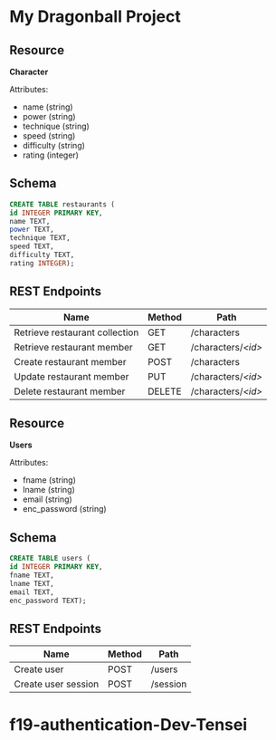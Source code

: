 # My Dragonball Project

## Resource

**Character**

Attributes:

* name (string)
* power (string)
* technique (string)
* speed (string)
* difficulty (string)
* rating (integer)

## Schema

```sql
CREATE TABLE restaurants (
id INTEGER PRIMARY KEY,
name TEXT,
power TEXT,
technique TEXT,
speed TEXT,
difficulty TEXT,
rating INTEGER);
```

## REST Endpoints

Name                           | Method | Path
-------------------------------|--------|------------------
Retrieve restaurant collection | GET    | /characters
Retrieve restaurant member     | GET    | /characters/*\<id\>*
Create restaurant member       | POST   | /characters
Update restaurant member       | PUT    | /characters/*\<id\>*
Delete restaurant member       | DELETE | /characters/*\<id\>*

## Resource

**Users**

Attributes:

* fname (string)
* lname (string)
* email (string)
* enc_password (string)

## Schema

```sql
CREATE TABLE users (
id INTEGER PRIMARY KEY,
fname TEXT,
lname TEXT,
email TEXT,
enc_password TEXT);
```

## REST Endpoints

Name                           | Method | Path
-------------------------------|--------|------------------
Create user                    | POST   | /users
Create user session            | POST   | /session

# f19-authentication-Dev-Tensei
